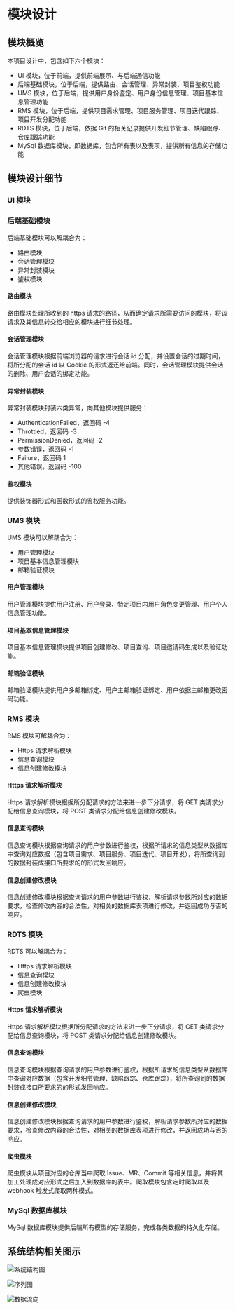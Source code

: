 # 模块设计

## 模块概览

本项目设计中，包含如下六个模块：

+ UI 模块，位于前端，提供前端展示、与后端通信功能
+ 后端基础模块，位于后端，提供路由、会话管理、异常封装、项目鉴权功能
+ UMS 模块，位于后端，提供用户身份鉴定、用户身份信息管理、项目基本信息管理功能
+ RMS 模块，位于后端，提供项目需求管理、项目服务管理、项目迭代跟踪、项目开发分配功能
+ RDTS 模块，位于后端，依据 Git 的相关记录提供开发细节管理、缺陷跟踪、仓库跟踪功能
+ MySql 数据库模块，即数据库，包含所有表以及表项，提供所有信息的存储功能

## 模块设计细节

### UI 模块

### 后端基础模块

后端基础模块可以解耦合为：

+ 路由模块
+ 会话管理模块
+ 异常封装模块
+ 鉴权模块

#### 路由模块

路由模块处理所收到的 https 请求的路径，从而确定请求所需要访问的模块，将该请求及其信息转交给相应的模块进行细节处理。

#### 会话管理模块

会话管理模块根据前端浏览器的请求进行会话 id 分配，并设置会话的过期时间，将所分配的会话 id 以 Cookie 的形式返还给前端。同时，会话管理模块提供会话的删除、用户会话的绑定功能。

#### 异常封装模块

异常封装模块封装六类异常，向其他模块提供服务：

+ AuthenticationFailed，返回码 -4
+ Throttled，返回码 -3
+ PermissionDenied，返回码 -2
+ 参数错误，返回码 -1
+ Failure，返回码 1
+ 其他错误，返回码 -100

#### 鉴权模块

提供装饰器形式和函数形式的鉴权服务功能。


### UMS 模块

UMS 模块可以解耦合为：

+ 用户管理模块
+ 项目基本信息管理模块
+ 邮箱验证模块

#### 用户管理模块

用户管理模块提供用户注册、用户登录、特定项目内用户角色变更管理、用户个人信息管理功能。

#### 项目基本信息管理模块

项目基本信息管理模块提供项目创建修改、项目查询、项目邀请码生成以及验证功能。

#### 邮箱验证模块

邮箱验证模块提供用户多邮箱绑定、用户主邮箱验证绑定、用户依据主邮箱更改密码功能。

### RMS 模块

RMS 模块可解耦合为：

+ Https 请求解析模块
+ 信息查询模块
+ 信息创建修改模块

#### Https 请求解析模块

Https 请求解析模块根据所分配请求的方法来进一步下分请求，将 GET 类请求分配给信息查询模块，将 POST 类请求分配给信息创建修改模块。

#### 信息查询模块

信息查询模块根据查询请求的用户参数进行鉴权，根据所请求的信息类型从数据库中查询对应数据（包含项目需求、项目服务、项目迭代、项目开发），将所查询到的数据封装成接口所要求的的形式发回响应。

#### 信息创建修改模块

信息创建修改模块根据查询请求的用户参数进行鉴权，解析请求参数所对应的数据要求，检查修改内容的合法性，对相关的数据库表项进行修改，并返回成功与否的响应。

### RDTS 模块

RDTS 可以解耦合为：

+ Https 请求解析模块
+ 信息查询模块
+ 信息创建修改模块
+ 爬虫模块

#### Https 请求解析模块

Https 请求解析模块根据所分配请求的方法来进一步下分请求，将 GET 类请求分配给信息查询模块，将 POST 类请求分配给信息创建修改模块。

#### 信息查询模块

信息查询模块根据查询请求的用户参数进行鉴权，根据所请求的信息类型从数据库中查询对应数据（包含开发细节管理、缺陷跟踪、仓库跟踪），将所查询到的数据封装成接口所要求的的形式发回响应。

#### 信息创建修改模块

信息创建修改模块根据查询请求的用户参数进行鉴权，解析请求参数所对应的数据要求，检查修改内容的合法性，对相关的数据库表项进行修改，并返回成功与否的响应。

#### 爬虫模块

爬虫模块从项目对应的仓库当中爬取 Issue、MR、Commit 等相关信息，并将其加工处理成对应形式之后加入到数据库的表中。爬取模块包含定时爬取以及 webhook 触发式爬取两种模式。

### MySql 数据库模块

MySql 数据库模块提供后端所有模型的存储服务，完成各类数据的持久化存储。




## 系统结构相关图示

![系统结构图](https://s2.loli.net/2022/04/27/l5vKwrp7xI1YmEA.png)

![序列图](https://s2.loli.net/2022/04/27/bRiw8sMBWLpV2lX.png)

![数据流向](https://s2.loli.net/2022/04/27/vqli32QMTsJ4Dko.png)	
